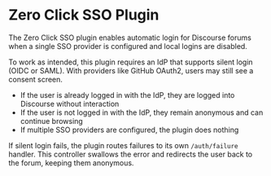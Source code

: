 # Zero Click SSO Plugin

The Zero Click SSO plugin enables automatic login for Discourse forums when a single SSO provider is configured and local logins are disabled.

To work as intended, this plugin requires an IdP that supports silent login (OIDC or SAML). With providers like GitHub OAuth2, users may still see a consent screen.

* If the user is already logged in with the IdP, they are logged into Discourse without interaction
* If the user is not logged in with the IdP, they remain anonymous and can continue browsing
* If multiple SSO providers are configured, the plugin does nothing

If silent login fails, the plugin routes failures to its own `/auth/failure` handler. This controller swallows the error and redirects the user back to the forum, keeping them anonymous.
